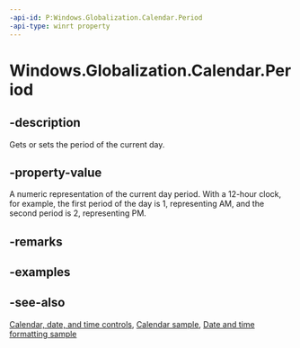 ```yaml
---
-api-id: P:Windows.Globalization.Calendar.Period
-api-type: winrt property
---
```


<!-- Property syntax
public int Period { get;  set; }
-->

# Windows.Globalization.Calendar.Period

## -description
Gets or sets the period of the current day.

## -property-value
A numeric representation of the current day period. With a 12-hour clock, for example, the first period of the day is 1, representing AM, and the second period is 2, representing PM.

## -remarks

## -examples

## -see-also

[Calendar, date, and time controls](/windows/uwp/design/controls-and-patterns/date-and-time), [Calendar sample](https://github.com/Microsoft/Windows-universal-samples/tree/master/Samples/Calendar), [Date and time formatting sample](https://github.com/microsoft/Windows-universal-samples/tree/master/Samples/DateTimeFormatting)
